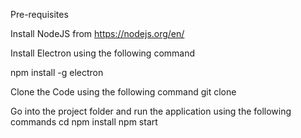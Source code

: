Pre-requisites

Install NodeJS from 
https://nodejs.org/en/

Install Electron using the following command

npm install -g electron

Clone the Code using the following command
git clone <url>

Go into the project folder and run the application using the following commands
cd <path>
npm install
npm start
